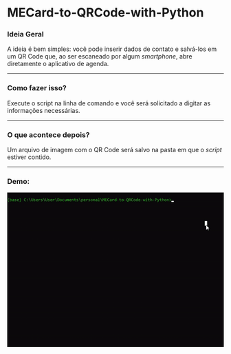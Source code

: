 <h1> MECard-to-QRCode-with-Python </h1>
<h3> Ideia Geral</h3>
<p>
    A ideia é bem simples: você pode inserir dados de contato e salvá-los em um QR Code que, ao ser escaneado por algum
    <i>smartphone</i>, abre diretamente o aplicativo de agenda.
</p>
<hr>

<h3> Como fazer isso?</h3>
<p>
    Execute o script na linha de comando e você será solicitado a digitar as informações necessárias.
</p>
<hr>
<h3>O que acontece depois?</h3>
<p>
    Um arquivo de imagem com o QR Code será salvo na pasta em que o <i>script</i> estiver contido.
</p>
<hr>
<h3>Demo:</h3>
<img src="./assets/demo.gif">

